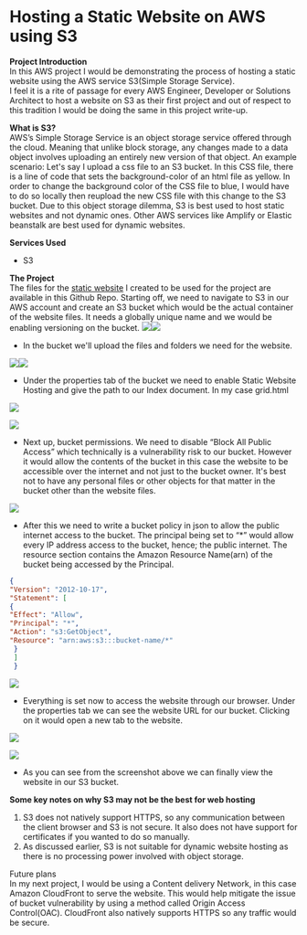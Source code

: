 # **Hosting a Static Website on AWS using S3**

**Project Introduction**  
In this AWS project I would be demonstrating the process of hosting a static website using the AWS service S3(Simple Storage Service).  
I feel it is a rite of passage for every AWS Engineer, Developer or Solutions Architect to host a website on S3 as their first project and out of respect to this tradition I would be doing the same in this project write-up.

**What is S3?**  
AWS’s Simple Storage Service is an object storage service offered through the cloud. Meaning that unlike block storage, any changes made to a data object involves uploading an entirely new version of that object. An example scenario: Let's say I upload a css file to an S3 bucket. In this CSS file, there is a line of code that sets the background-color of an html file as yellow. In order to change the background color of the CSS file to blue, I would have to do so locally then reupload the new CSS file with this change to the S3 bucket. Due to this object storage dilemma, S3 is best used to host static websites and not dynamic ones. Other AWS services like Amplify or Elastic beanstalk are best used for dynamic websites.

**Services Used**  
- S3

**The Project**  
The files for the [static website](https://github.com/KimAdrian1/AWSProjects/tree/main/Movie%20Website) I created to be used for the project are available in this Github Repo.
Starting off, we need to navigate to S3 in our AWS account and create an S3 bucket which would be the actual container of the website files. It needs a globally unique name and we would be enabling versioning on the bucket.
![](./images/image8.png)![](./images/image6.png)

- In the bucket we'll upload the files and folders we need for the website.

![](./images/image9.png)![](./images/image5.png)

- Under the properties tab of the bucket we need to enable Static Website Hosting and give the path to our Index document. In my case grid.html

![](./images/image3.png)  

![](./images/image1.png)  

- Next up, bucket permissions. We need to disable “Block All Public Access” which technically is a vulnerability risk to our bucket. However it would allow the contents of the bucket in this case the website to be accessible over the internet and not just to the bucket owner. It's best not to have any personal files or other objects for that matter in the bucket other than the website files.

![](./images/image10.png)  

- After this we need to write a bucket policy in json to allow the public internet access to the bucket. The principal being set to “\*” would allow every IP address access to the bucket, hence; the public internet. The resource section contains the Amazon Resource Name(arn) of the bucket being accessed by the Principal.
```JSON
{  
"Version": "2012-10-17",  
"Statement": [  
{  
"Effect": "Allow",  
"Principal": "*",  
"Action": "s3:GetObject",  
"Resource": "arn:aws:s3:::bucket-name/*"  
 }  
 ]  
 }
```

![](./images/image7.png)  

- Everything is set now to access the website through our browser. Under the properties tab we can see the website URL for our bucket. Clicking on it would open a new tab to the website.
 
![](./images/image2.png)  

![](./images/image4.png)  

- As you can see from the screenshot above we can finally view the website in our S3 bucket.

**Some key notes on why S3 may not be the best for web hosting**

1. S3 does not natively support HTTPS, so any communication between the client browser and S3 is not secure. It also does not have support for certificates if you wanted to do so manually.
2. As discussed earlier, S3 is not suitable for dynamic website hosting as there is no processing power involved with object storage.

Future plans  
In my next project, I would be using a Content delivery Network, in this case Amazon CloudFront to serve the website. This would help mitigate the issue of bucket vulnerability by using a method called Origin Access Control(OAC). CloudFront also natively supports HTTPS so any traffic would be secure.
